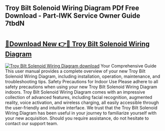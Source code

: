 ## Troy Bilt Solenoid Wiring Diagram PDf Free Download - Part-lWK Service Owner Guide 7tbdN

# <h2><a href="http://dfr6ojn.blite.top/?on=Troy+Bilt+Solenoid+Wiring+Diagram">🔗Download New 👉🔴 Troy Bilt Solenoid Wiring Diagram</a></h2>

[![Troy Bilt Solenoid Wiring Diagram download](https://i.imgur.com/lujVjoI.png)](http://dfr6ojn.blite.top/?on=Troy+Bilt+Solenoid+Wiring+Diagram)
Your Comprehensive Guide This user manual provides a complete overview of your new Troy Bilt Solenoid Wiring Diagram, including installation, operation, maintenance, and troubleshooting tips. Safety Precautions for Indoor Use Please adhere to all safety precautions when using your new Troy Bilt Solenoid Wiring Diagram indoors. Troy Bilt Solenoid Wiring Diagram comes with an impressive collection of advanced features, including facial recognition, augmented reality, voice activation, and wireless charging, all easily accessible through the user-friendly and intuitive interface. We trust that the Troy Bilt Solenoid Wiring Diagram has been useful in your journey to familiarize yourself with your new acquisition. Should you require assistance, do not hesitate to contact our support team.

